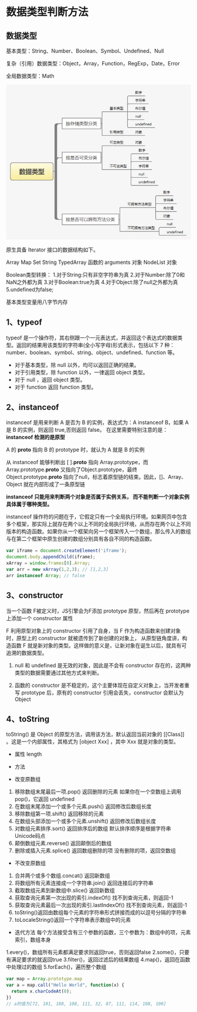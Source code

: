 # 数据类型判断方法

## 数据类型

基本类型：String、Number、Boolean、Symbol、Undefined、Null

复杂（引用）数据类型：Object，Array，Function，RegExp，Date，Error

全局数据类型：Math

![img](img/数据类型.jpg)

原生具备 Iterator 接口的数据结构如下。

Array
Map
Set
String
TypedArray
函数的 arguments 对象
NodeList 对象

Boolean类型转换：
    1.对于String:只有非空字符串为真
    2.对于Number:除了0和NaN之外都为真
    3.对于Boolean:true为真
    4.对于Object:除了null之外都为真
    5.undefined为false;

基本类型变量用八字节内存

## 1、typeof

typeof 是一个操作符，其右侧跟一个一元表达式，并返回这个表达式的数据类型。返回的结果用该类型的字符串(全小写字母)形式表示，包括以下 7 种：number、boolean、symbol、string、object、undefined、function 等。

- 对于基本类型，除 null 以外，均可以返回正确的结果。
- 对于引用类型，除 function 以外，一律返回 object 类型。
- 对于 null ，返回 object 类型。
- 对于 function 返回  function 类型。

## 2、instanceof

instanceof 是用来判断 A 是否为 B 的实例，表达式为：A instanceof B，如果 A 是 B 的实例，则返回 true,否则返回 false。 在这里需要特别注意的是：**instanceof 检测的是原型**

 A 的 __proto__ 指向 B 的 prototype 时，就认为 A 就是 B 的实例

从 instanceof 能够判断出 [ ].__proto__  指向 Array.prototype，而 Array.prototype.__proto__ 又指向了Object.prototype，最终 Object.prototype.__proto__ 指向了null，标志着原型链的结束。因此，[]、Array、Object 就在内部形成了一条原型链

**instanceof 只能用来判断两个对象是否属于实例关系， 而不能判断一个对象实例具体属于哪种类型。**

instanceof 操作符的问题在于，它假定只有一个全局执行环境。如果网页中包含多个框架，那实际上就存在两个以上不同的全局执行环境，从而存在两个以上不同版本的构造函数。如果你从一个框架向另一个框架传入一个数组，那么传入的数组与在第二个框架中原生创建的数组分别具有各自不同的构造函数。

```js
var iframe = document.createElement('iframe');
document.body.appendChild(iframe);
xArray = window.frames[0].Array;
var arr = new xArray(1,2,3); // [1,2,3]
arr instanceof Array; // false
```

## 3、constructor

当一个函数 F被定义时，JS引擎会为F添加 prototype 原型，然后再在 prototype上添加一个 constructor 属性

F 利用原型对象上的 constructor 引用了自身，当 F 作为构造函数来创建对象时，原型上的 constructor 就被遗传到了新创建的对象上， 从原型链角度讲，构造函数 F 就是新对象的类型。这样做的意义是，让新对象在诞生以后，就具有可追溯的数据类型。

1. null 和 undefined 是无效的对象，因此是不会有 constructor 存在的，这两种类型的数据需要通过其他方式来判断。

2. 函数的 constructor 是不稳定的，这个主要体现在自定义对象上，当开发者重写 prototype 后，原有的 constructor 引用会丢失，constructor 会默认为 Object

## 4、toString

toString() 是 Object 的原型方法，调用该方法，默认返回当前对象的 [[Class]] 。这是一个内部属性，其格式为 [object Xxx] ，其中 Xxx 就是对象的类型。

- 属性
length

- 方法

- 改变原数组

1. 移除数组末尾最后一项.pop()
返回删除的元素
如果你在一个空数组上调用 pop()，它返回 undefined
2. 在数组末尾添加一个或多个元素.push()
返回修改后数组长度
3. 移除数组第一项.shift()
返回移除的元素
4. 在数组头部添加一个或多个元素.unshift()
返回修改后数组长度
5. 对数组元素排序.sort()
返回排序后的数组
默认排序顺序是根据字符串Unicode码点
6. 颠倒数组元素.reverse()
返回颠倒后的数组
7. 删除或插入元素.splice()
返回数组删除的项
没有删除的项，返回空数组

- 不改变原数组

1. 合并两个或多个数组.concat()
返回新数组
2. 将数组所有元素连接成一个字符串.join()
返回连接后的字符串
3. 截取数组元素到新数组中.slice()
返回新数组
4. 获取查询元素第一次出现的索引.indexOf()
找不到查询元素，则返回-1
5. 获取查询元素最后一次出现的索引.lastIndexOf()
找不到查询元素，则返回-1
6. toString()返回由数组每个元素的字符串形式拼接而成的以逗号分隔的字符串
7. toLocaleString()返回一个字符串表示数组中的元素

- 迭代方法
每个方法接受含有三个参数的函数，三个参数为：数组中的项，元素索引，数组本身

1.every()，数组所有元素都满足要求则返回true，否则返回false
2.some()，只要有满足要求的就返回true
3.filter()，返回过滤后的结果数组
4.map()，返回在函数中处理过的数组
5.forEach()，遍历整个数组

```js
var map = Array.prototype.map
var a = map.call("Hello World", function(x) {
  return x.charCodeAt(0);
})
// a的值为[72, 101, 108, 108, 111, 32, 87, 111, 114, 108, 100]
```
